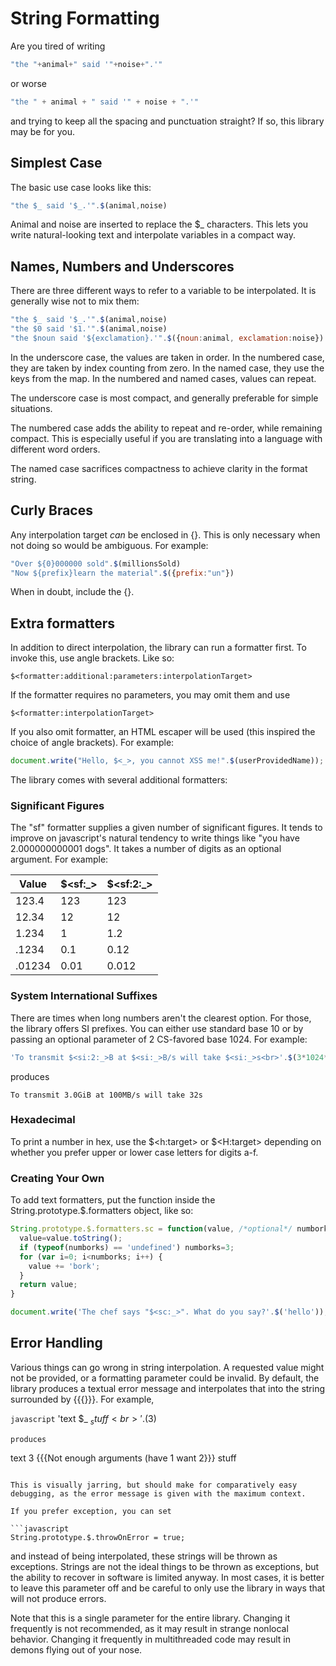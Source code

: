 String Formatting
=================

Are you tired of writing

```javascript
"the "+animal+" said '"+noise+".'"
```

or worse

```javascript
"the " + animal + " said '" + noise + ".'"
```

and trying to keep all the spacing and punctuation straight?  If so, this library may be for you.

## Simplest Case

The basic use case looks like this:

```javascript
"the $_ said '$_.'".$(animal,noise)
```

Animal and noise are inserted to replace the $_ characters.  This lets you write natural-looking text and interpolate variables in a compact way.

## Names, Numbers and Underscores

There are three different ways to refer to a variable to be interpolated.  It is generally wise not to mix them:

```javascript
"the $_ said '$_.'".$(animal,noise)
"the $0 said '$1.'".$(animal,noise)
"the $noun said '${exclamation}.'".$({noun:animal, exclamation:noise})
```

In the underscore case, the values are taken in order.  In the numbered case, they are taken by index counting from zero.  In the named case, they use the keys from the map.  In the numbered and named cases, values can repeat.

The underscore case is most compact, and generally preferable for simple situations.

The numbered case adds the ability to repeat and re-order, while remaining compact.  This is especially useful if you are translating into a language with different word orders.

The named case sacrifices compactness to achieve clarity in the format string.

## Curly Braces

Any interpolation target *can* be enclosed in {}.  This is only necessary when not doing so would be ambiguous.  For example:

```javascript
"Over ${0}000000 sold".$(millionsSold)
"Now ${prefix}learn the material".$({prefix:"un"})
```

When in doubt, include the {}.

## Extra formatters

In addition to direct interpolation, the library can run a formatter first.  To invoke this, use angle brackets.  Like so:

```
$<formatter:additional:parameters:interpolationTarget>
```

If the formatter requires no parameters, you may omit them and use

```
$<formatter:interpolationTarget>
```

If you also omit formatter, an HTML escaper will be used (this inspired the choice of angle brackets).  For example:

```javascript
document.write("Hello, $<_>, you cannot XSS me!".$(userProvidedName));
```

The library comes with several additional formatters:

### Significant Figures

The "sf" formatter supplies a given number of significant figures.  It tends to improve on javascript's natural tendency to write things like "you have 2.000000000001 dogs".  It takes a number of digits as an optional argument.  For example:

|Value|$&lt;sf:_&gt;|$&lt;sf:2:_&gt;|
|-----|-------|---------|
|123.4|123|123|
|12.34|12|12|
|1.234|1|1.2|
|.1234|0.1|0.12|
|.01234|0.01|0.012|

### System International Suffixes

There are times when long numbers aren't the clearest option.  For those, the library offers SI prefixes.  You can either use standard base 10 or by passing an optional parameter of 2 CS-favored base 1024.  For example:
```javascript
'To transmit $<si:2:_>B at $<si:_>B/s will take $<si:_>s<br>'.$(3*1024*1024*1024, 100*1000*1000, 3*1024*1024*1024 / (100*1000*1000))
```
produces
```
To transmit 3.0GiB at 100MB/s will take 32s
```

### Hexadecimal

To print a number in hex, use the $&lt;h:target&gt; or $&lt;H:target&gt; depending on whether you prefer upper or lower case letters for digits a-f.

### Creating Your Own

To add text formatters, put the function inside the String.prototype.$.formatters object, like so:

```javascript
String.prototype.$.formatters.sc = function(value, /*optional*/ numborks) { // Swedish Chef formatter
  value=value.toString();
  if (typeof(numborks) == 'undefined') numborks=3;
  for (var i=0; i<numborks; i++) {
    value += 'bork';
  }
  return value;
}

document.write('The chef says "$<sc:_>". What do you say?'.$('hello'));
```

## Error Handling

Various things can go wrong in string interpolation.  A requested value might not be provided, or a formatting parameter could be invalid.  By default, the library produces a textual error message and interpolates that into the string surrounded by {{{}}}.  For example,

```javascript```
'text $_ $_ stuff <br>'.$(3)
```
produces
```
text 3 {{{Not enough arguments (have 1 want 2}}} stuff
```

This is visually jarring, but should make for comparatively easy debugging, as the error message is given with the maximum context.

If you prefer exception, you can set 

```javascript
String.prototype.$.throwOnError = true;
```

and instead of being interpolated, these strings will be thrown as exceptions.  Strings are not the ideal things to be thrown as exceptions, but the ability to recover in software is limited anyway.  In most cases, it is better to leave this parameter off and be careful to only use the library in ways that will not produce errors.

Note that this is a single parameter for the entire library.  Changing it frequently is not recommended, as it may result in strange nonlocal behavior.  Changing it frequently in multithreaded code may result in demons flying out of your nose.
